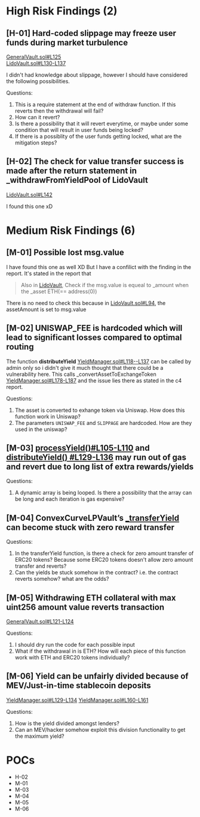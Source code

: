 # High Risk Findings (2)

## [H-01] Hard-coded slippage may freeze user funds during market turbulence

[GeneralVault.sol#L125](https://github.com/code-423n4/2022-05-sturdy/blob/78f51a7a74ebe8adfd055bdbaedfddc05632566f/smart-contracts/GeneralVault.sol#L125)<br>
[LidoVault.sol#L130-L137](https://github.com/code-423n4/2022-05-sturdy/blob/main/smart-contracts/LidoVault.sol#L130-L137)

I didn't had knowledge about slippage, however I should have considered the following possibilities.

Questions:

1. This is a require statement at the end of withdraw function. If this reverts then the withdrawal will fail?
2. How can it revert?
3. Is there a possibility that it will revert everytime, or maybe under some condition that will result in user funds being locked?
4. If there is a possiblity of the user funds getting locked, what are the mitigation steps?

## [H-02] The check for value transfer success is made after the return statement in \_withdrawFromYieldPool of LidoVault

[LidoVault.sol#L142](https://github.com/code-423n4/2022-05-sturdy/blob/78f51a7a74ebe8adfd055bdbaedfddc05632566f/smart-contracts/LidoVault.sol#L142)

I found this one xD

# Medium Risk Findings (6)

## [M-01] Possible lost msg.value

I have found this one as well XD
But I have a confilict with the finding in the report. It's stated in the report that

> Also in [LidoVault](https://github.com/code-423n4/2022-05-sturdy/blob/78f51a7a74ebe8adfd055bdbaedfddc05632566f/smart-contracts/LidoVault.sol#L79-L104), Check if the msg.value is equeal to \_amount when the \_asset ETH(== address(0))

There is no need to check this because in [LidoVault.sol#L94](https://github.com/code-423n4/2022-05-sturdy/blob/78f51a7a74ebe8adfd055bdbaedfddc05632566f/smart-contracts/LidoVault.sol#L94), the assetAmount is set to msg.value

## [M-02] UNISWAP_FEE is hardcoded which will lead to significant losses compared to optimal routing

The function **distributeYield** [YieldManager.sol#L118--L137](https://github.com/code-423n4/2022-05-sturdy/blob/78f51a7a74ebe8adfd055bdbaedfddc05632566f/smart-contracts/YieldManager.sol#L118--L137) can be called by admin only so i didn't give it much thought that there could be a vulnerability here. This calls \_convertAssetToExchangeToken [YieldManager.sol#L178-L187](https://github.com/code-423n4/2022-05-sturdy/blob/78f51a7a74ebe8adfd055bdbaedfddc05632566f/smart-contracts/YieldManager.sol#L178-L187) and the issue lies there as stated in the c4 report.

Questions:

1. The asset is converted to exhange token via Uniswap. How does this function work in Uniswap?
2. The parameters `UNISWAP_FEE` and `SLIPPAGE` are hardcoded. How are they used in the uniswap?

## [M-03] [processYield()#L105-L110](https://github.com/code-423n4/2022-05-sturdy/blob/78f51a7a74ebe8adfd055bdbaedfddc05632566f/smart-contracts/ConvexCurveLPVault.sol#L105-L110) and [distributeYield() #L129-L136](https://github.com/code-423n4/2022-05-sturdy/blob/78f51a7a74ebe8adfd055bdbaedfddc05632566f/smart-contracts/YieldManager.sol#L129-L136) may run out of gas and revert due to long list of extra rewards/yields

Questions:

1. A dynamic array is being looped. Is there a possibility that the array can be long and each iteration is gas expensive?

## [M-04] ConvexCurveLPVault’s [\_transferYield](https://github.com/code-423n4/2022-05-sturdy/blob/78f51a7a74ebe8adfd055bdbaedfddc05632566f/smart-contracts/ConvexCurveLPVault.sol#L74-L82) can become stuck with zero reward transfer

Questions:

1. In the transferYield function, is there a check for zero amount transfer of ERC20 tokens? Because some ERC20 tokens doesn't allow zero amount transfer and reverts?
2. Can the yields be stuck somehow in the contract? i.e. the contract reverts somehow? what are the odds?

## [M-05] Withdrawing ETH collateral with max uint256 amount value reverts transaction

[GeneralVault.sol#L121-L124](https://github.com/code-423n4/2022-05-sturdy/blob/78f51a7a74ebe8adfd055bdbaedfddc05632566f/smart-contracts/GeneralVault.sol#L121-L124)

Questions:

1. I should dry run the code for each possible input
2. What if the withdrawal in is ETH? How will each piece of this function work with ETH and ERC20 tokens individually?

## [M-06] Yield can be unfairly divided because of MEV/Just-in-time stablecoin deposits

[YieldManager.sol#L129-L134](https://github.com/code-423n4/2022-05-sturdy/blob/main/smart-contracts/YieldManager.sol#L129-L134)
[YieldManager.sol#L160-L161](https://github.com/code-423n4/2022-05-sturdy/blob/main/smart-contracts/YieldManager.sol#L160-L161)

Questions:

1. How is the yield divided amongst lenders?
2. Can an MEV/hacker somehow exploit this division functionality to get the maximum yield?

# POCs

- H-02
- M-01
- M-03
- M-04
- M-05
- M-06
